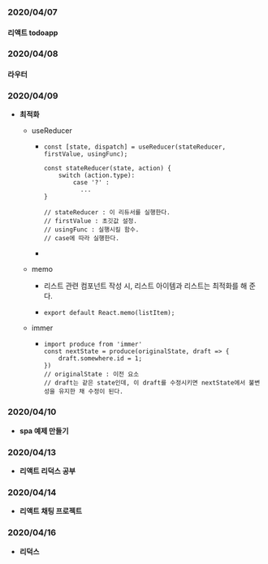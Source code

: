 ### 2020/04/07

#### 리액트 todoapp



### 2020/04/08

#### 라우터



### 2020/04/09

* **최적화**

  * useReducer

    * ```react
      const [state, dispatch] = useReducer(stateReducer, firstValue, usingFunc);
      
      const stateReducer(state, action) {
          switch (action.type):
              case '?' : 
      	        ...
      }
          
      // stateReducer : 이 리듀서를 실행한다.
      // firstValue : 초깃값 설정.
      // usingFunc : 실행시킬 함수.
      // case에 따라 실행한다.
      ```

    * 

  * memo

    * 리스트 관련 컴포넌트 작성 시, 리스트 아이템과 리스트는 최적화를 해 준다.

    * ```react
      export default React.memo(listItem);
      ```

  * immer

    * ```react
      import produce from 'immer'
      const nextState = produce(originalState, draft => {
          draft.somewhere.id = 1;
      })
      // originalState : 이전 요소
      // draft는 같은 state인데, 이 draft를 수정시키면 nextState에서 불변성을 유지한 채 수정이 된다.
      ```



### 2020/04/10 

* **spa 예제 만들기**



### 2020/04/13

* **리액트 리덕스 공부**



### 2020/04/14

* **리액트 채팅 프로젝트**



### 2020/04/16

* **리덕스**
